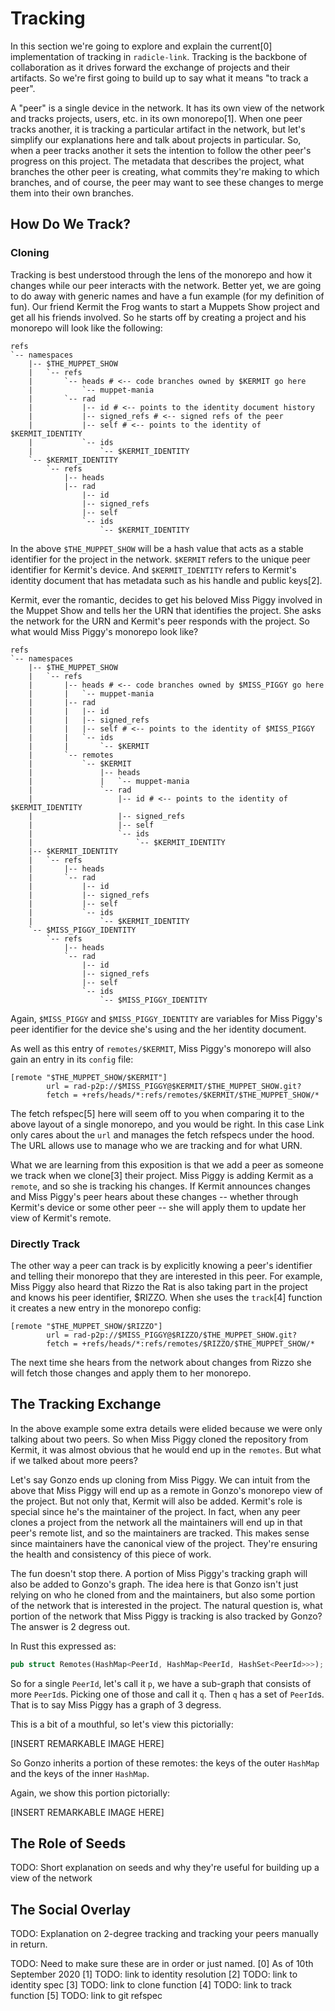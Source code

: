 
# Tracking

In this section we're going to explore and explain the current[0] implementation of tracking in
`radicle-link`. Tracking is the backbone of collaboration as it drives forward the exchange of
projects and their artifacts. So we're first going to build up to say what it means "to track a peer".

A "peer" is a single device in the network. It has its own view of the network and tracks projects,
users, etc. in its own monorepo[1]. When one peer tracks another, it is tracking a particular
artifact in the network, but let's simplify our explanations here and talk about projects in
particular. So, when a peer tracks another it sets the intention to follow the other peer's progress
on this project. The metadata that describes the project, what branches the other peer is creating,
what commits they're making to which branches, and of course, the peer may want to see these changes
to merge them into their own branches.

## How Do We Track?

### Cloning

Tracking is best understood through the lens of the monorepo and how it changes while our peer
interacts with the network. Better yet, we are going to do away with generic names and have a fun
example (for my definition of fun). Our friend Kermit the Frog wants to start a Muppets Show project
and get all his friends involved. So he starts off by creating a project and his monorepo will look
like the following:

```
refs
`-- namespaces
    |-- $THE_MUPPET_SHOW
    |   `-- refs
    |       `-- heads # <-- code branches owned by $KERMIT go here
    |           `-- muppet-mania
    |       `-- rad
    |           |-- id # <-- points to the identity document history
    |           |-- signed_refs # <-- signed refs of the peer
    |           |-- self # <-- points to the identity of $KERMIT_IDENTITY
    |           `-- ids
    |               `-- $KERMIT_IDENTITY
    `-- $KERMIT_IDENTITY
        `-- refs
            |-- heads
            |-- rad
                |-- id
                |-- signed_refs
                |-- self
                `-- ids
                    `-- $KERMIT_IDENTITY
```

In the above `$THE_MUPPET_SHOW` will be a hash value that acts as a stable identifier for the
project in the network. `$KERMIT` refers to the unique peer identifier for Kermit's device. And
`$KERMIT_IDENTITY` refers to Kermit's identity document that has metadata such as his handle and
public keys[2].

Kermit, ever the romantic, decides to get his beloved Miss Piggy involved in the Muppet Show and
tells her the URN that identifies the project. She asks the network for the URN and Kermit's peer
responds with the project. So what would Miss Piggy's monorepo look like?

```
refs
`-- namespaces
    |-- $THE_MUPPET_SHOW
    |   `-- refs
    |       |-- heads # <-- code branches owned by $MISS_PIGGY go here
    |       |   `-- muppet-mania
    |       |-- rad
    |       |   |-- id
    |       |   |-- signed_refs
    |       |   |-- self # <-- points to the identity of $MISS_PIGGY
    |       |   `-- ids
    |       |       `-- $KERMIT
    |       `-- remotes
    |           `-- $KERMIT
    |               |-- heads
    |               |   `-- muppet-mania
    |               `-- rad
    |                   |-- id # <-- points to the identity of $KERMIT_IDENTITY
    |                   |-- signed_refs
    |                   |-- self
    |                   `-- ids
    |                       `-- $KERMIT_IDENTITY
    |-- $KERMIT_IDENTITY
    |   `-- refs
    |       |-- heads
    |       `-- rad
    |           |-- id
    |           |-- signed_refs
    |           |-- self
    |           `-- ids
    |               `-- $KERMIT_IDENTITY
    `-- $MISS_PIGGY_IDENTITY
        `-- refs
            |-- heads
            `-- rad
                |-- id
                |-- signed_refs
                |-- self
                `-- ids
                    `-- $MISS_PIGGY_IDENTITY
```

Again, `$MISS_PIGGY` and `$MISS_PIGGY_IDENTITY` are variables for Miss Piggy's peer identifier for
the device she's using and the her identity document.

As well as this entry of `remotes/$KERMIT`, Miss Piggy's monorepo will also gain an entry in its
`config` file:

```
[remote "$THE_MUPPET_SHOW/$KERMIT"]
        url = rad-p2p://$MISS_PIGGY@$KERMIT/$THE_MUPPET_SHOW.git?
        fetch = +refs/heads/*:refs/remotes/$KERMIT/$THE_MUPPET_SHOW/*
```

The fetch refspec[5] here will seem off to you when comparing it to the above layout of a single
monorepo, and you would be right. In this case Link only cares about the `url` and manages the fetch
refspecs under the hood. The URL allows use to manage who we are tracking and for what URN.

What we are learning from this exposition is that we add a peer as someone we track when we clone[3]
their project. Miss Piggy is adding Kermit as a `remote`, and so she is tracking his changes. If
Kermit announces changes and Miss Piggy's peer hears about these changes -- whether through Kermit's
device or some other peer -- she will apply them to update her view of Kermit's remote.

### Directly Track

The other way a peer can track is by explicitly knowing a peer's identifier and telling their
monorepo that they are interested in this peer. For example, Miss Piggy also heard that Rizzo the
Rat is also taking part in the project and knows his peer identifier, $RIZZO. When she uses the
`track`[4] function it creates a new entry in the monorepo config:

```
[remote "$THE_MUPPET_SHOW/$RIZZO"]
        url = rad-p2p://$MISS_PIGGY@$RIZZO/$THE_MUPPET_SHOW.git?
        fetch = +refs/heads/*:refs/remotes/$RIZZO/$THE_MUPPET_SHOW/*
```

The next time she hears from the network about changes from Rizzo she will fetch those changes and
apply them to her monorepo.

## The Tracking Exchange

In the above example some extra details were elided because we were only talking about two peers. So
when Miss Piggy cloned the repository from Kermit, it was almost obvious that he would end up in the
`remotes`. But what if we talked about more peers?

Let's say Gonzo ends up cloning from Miss Piggy. We can intuit from the above that Miss Piggy will
end up as a remote in Gonzo's monorepo view of the project. But not only that, Kermit will also be
added. Kermit's role is special since he's the maintainer of the project. In fact, when any peer
clones a project from the network all the maintainers will end up in that peer's remote list, and so
the maintainers are tracked. This makes sense since maintainers have the canonical view of the
project. They're ensuring the health and consistency of this piece of work.

The fun doesn't stop there. A portion of Miss Piggy's tracking graph will also be added to Gonzo's
graph. The idea here is that Gonzo isn't just relying on who he cloned from and the maintainers, but
also some portion of the network that is interested in the project. The natural question is, what
portion of the network that Miss Piggy is tracking is also tracked by Gonzo? The answer is 2 degress
out.

In Rust this expressed as:
```rust
pub struct Remotes(HashMap<PeerId, HashMap<PeerId, HashSet<PeerId>>>);
```

So for a single `PeerId`, let's call it `p`, we have a sub-graph that consists of more `PeerId`s.
Picking one of those and call it `q`. Then `q` has a set of `PeerId`s. That is to say Miss Piggy has
a graph of 3 degress.

This is a bit of a mouthful, so let's view this pictorially:

[INSERT REMARKABLE IMAGE HERE]

So Gonzo inherits a portion of these remotes: the keys of the outer `HashMap` and the keys of the
inner `HashMap`.

Again, we show this portion pictorially:

[INSERT REMARKABLE IMAGE HERE]

## The Role of Seeds

TODO: Short explanation on seeds and why they're useful for building up a view of the network

## The Social Overlay

TODO: Explanation on 2-degree tracking and tracking your peers manually in return.

TODO: Need to make sure these are in order or just named.
[0] As of 10th September 2020
[1] TODO: link to identity resolution
[2] TODO: link to identity spec
[3] TODO: link to clone function
[4] TODO: link to track function
[5] TODO: link to git refspec
